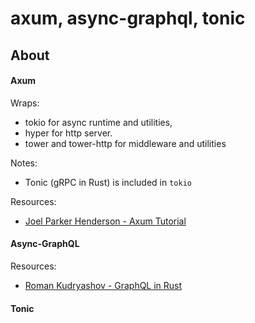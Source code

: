# axum, async-graphql, tonic


## About

#### Axum

Wraps:
- tokio for async runtime and utilities,
- hyper for http server.
- tower and tower-http for middleware and utilities

Notes:
- Tonic (gRPC in Rust) is included in `tokio`

Resources:
- [Joel Parker Henderson - Axum Tutorial](https://github.com/joelparkerhenderson/demo-rust-axum)

#### Async-GraphQL

Resources:
- [Roman Kudryashov - GraphQL in Rust](https://romankudryashov.com/blog/2020/12/graphql-rust/)

#### Tonic

